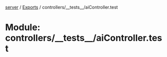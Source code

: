 [server](../README.md) / [Exports](../modules.md) / controllers/\_\_tests\_\_/aiController.test

# Module: controllers/\_\_tests\_\_/aiController.test
